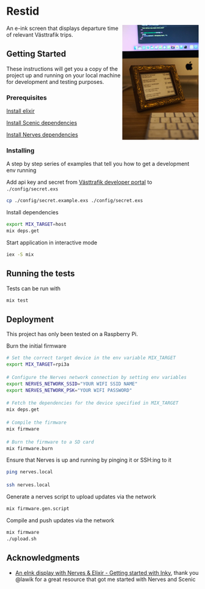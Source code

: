 # Restid

<img align="right" width="200" height="300" src="./photo.jpg" />

An e-ink screen that displays departure time of relevant Västtrafik trips.

## Getting Started

These instructions will get you a copy of the project up and running on your local machine for development and testing purposes.

### Prerequisites

[Install elixir](https://elixir-lang.org/install.html)

[Install Scenic dependencies](https://hexdocs.pm/scenic/install_dependencies.html#on-macos)

[Install Nerves dependencies](https://hexdocs.pm/nerves/installation.html)

### Installing

A step by step series of examples that tell you how to get a development env running

Add api key and secret from [Västtrafik developer portal](https://developer.vasttrafik.se) to `./config/secret.exs`

```bash
cp ./config/secret.example.exs ./config/secret.exs
```

Install dependencies

```bash
export MIX_TARGET=host
mix deps.get
```

Start application in interactive mode

```bash
iex -S mix
```

## Running the tests

Tests can be run with

```bash
mix test
```

## Deployment

This project has only been tested on a Raspberry Pi.

Burn the initial firmware

```bash
# Set the correct target device in the env variable MIX_TARGET
export MIX_TARGET=rpi3a

# Configure the Nerves network connection by setting env variables
export NERVES_NETWORK_SSID="YOUR WIFI SSID NAME"
export NERVES_NETWORK_PSK="YOUR WIFI PASSWORD"

# Fetch the dependencies for the device specified in MIX_TARGET
mix deps.get

# Compile the firmware
mix firmware

# Burn the firmware to a SD card
mix firmware.burn
```

Ensure that Nerves is up and running by pinging it or SSH:ing to it

```bash
ping nerves.local

ssh nerves.local
```

Generate a nerves script to upload updates via the network

```bash
mix firmware.gen.script
```

Compile and push updates via the network

```bash
mix firmware
./upload.sh
```

## Acknowledgments

- [An eInk display with Nerves & Elixir - Getting started with Inky](https://underjord.io/an-eink-display-with-nerves-elixir.html), thank you @lawik for a great resource that got me started with Nerves and Scenic
